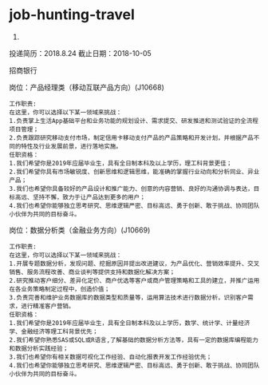 # job-hunting-travel

1.
投递简历：2018.8.24     截止日期：2018-10-05

招商银行

岗位：产品经理类（移动互联产品方向）(J10668)

    工作职责:
    在这里，你可以选择以下某一领域来挑战：
    1.负责掌上生活App基础平台和业务功能的规划设计、需求提交、研发推进和测试验证的全流程项目管理；
    2.负责跟踪研究移动支付市场，制定信用卡移动支付产品的产品策略和开发计划，并根据产品不同的特性及行业发展前景，进行落地实施。
    任职资格：
    1.我们希望你是2019年应届毕业生，具有全日制本科及以上学历，理工科背景更佳；
    2.我们希望你具有市场敏锐度、创新思维和逻辑思维，能准确的掌握行业动向和分析同业、异业产品；
    3.我们也希望你具备较好的产品设计和推广能力、创意的内容营销、良好的沟通协调与表达，目标高远、坚持不懈，致力于让产品达到更多的用户；
    4.我们也希望你能够独立思考研究、思维逻辑严密、目标高远、勇于创新、敢于挑战、协同团队小伙伴为共同的目标奋斗。

岗位：数据分析类（金融业务方向）(J10669) 

    工作职责:
    在这里，你可以选择以下某一领域来挑战：
    1.开展专题数据分析，发现问题、挖掘原因并提出改进建议，为产品优化、营销效率提升、交叉销售、服务流程改善、商业谈判等提供支持和数据化解决方案；
    2.研究推动客户细分、差异化定价、商户优选等客户或商户管理策略和工具的建立，并推广运用在各业务策略制定过程中，创造价值；
    3.负责完善和维护业务数据库的数据类型和质量等，运用算法技术进行数据分析，识别客户需求，进行精准客户营销。
    任职资格：
    1.我们希望你是2019年应届毕业生，具有全日制本科及以上学历，数学、统计学、计量经济学、金融经济等理工科背景优先；
    2.我们希望你熟悉SAS或SQL或R语言,了解基础的数据分析方法等，具有一定的数据库编程能力和数据分析实践经验；
    3.我们也希望你有相关数据可视化工作经验、自动化报表开发工作经验优先；
    4.我们也希望你能够独立思考研究、思维逻辑严密、目标高远、勇于创新、敢于挑战、协同团队小伙伴为共同的目标奋斗。
